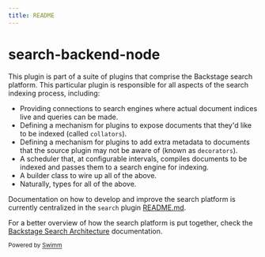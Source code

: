 ```yaml
---
title: README
---
```

# search-backend-node

This plugin is part of a suite of plugins that comprise the Backstage search platform. This particular plugin is responsible for all aspects of the search indexing process, including:

- Providing connections to search engines where actual document indices live and queries can be made.
- Defining a mechanism for plugins to expose documents that they'd like to be indexed (called `collators`).
- Defining a mechanism for plugins to add extra metadata to documents that the source plugin may not be aware of (known as `decorators`).
- A scheduler that, at configurable intervals, compiles documents to be indexed and passes them to a search engine for indexing.
- A builder class to wire up all of the above.
- Naturally, types for all of the above.

Documentation on how to develop and improve the search platform is currently centralized in the `search` plugin [README.md](http://README.md).

For a better overview of how the search platform is put together, check the [Backstage Search Architecture](https://backstage.io/docs/features/search/architecture) documentation.

<SwmMeta version="3.0.0"><sup>Powered by [Swimm](https://app.swimm.io/)</sup></SwmMeta>
